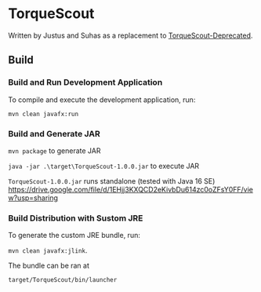 # TorqueScout

Written by Justus and Suhas as a replacement to [TorqueScout-Deprecated](https://github.com/TexasTorque/TorqueScout-Deprecated).

## Build

### Build and Run Development Application

To compile and execute the development application, run:

`mvn clean javafx:run`

### Build and Generate JAR

`mvn package` to generate JAR

`java -jar .\target\TorqueScout-1.0.0.jar` to execute JAR

`TorqueScout-1.0.0.jar` runs standalone (tested with Java 16 SE)
https://drive.google.com/file/d/1EHjj3KXQCD2eKivbDu614zc0oZFsY0FF/view?usp=sharing

### Build Distribution with Sustom JRE

To generate the custom JRE bundle, run:

`mvn clean javafx:jlink`.

The bundle can be ran at

`target/TorqueScout/bin/launcher`
